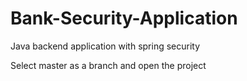 # Bank-Security-Application
Java backend application with spring security

Select master as a branch and open the project
